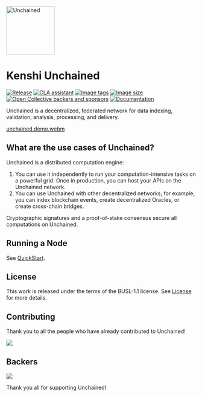 <img height="128px" src="https://kenshi.io/images/products/unchained.g100.svg" alt="Unchained">

# Kenshi Unchained

[![Release](https://shields.io/github/v/release/kenshitech/unchained)](https://github.com/TimeleapLabs/unchained/releases)
[![CLA assistant](https://cla-assistant.io/readme/badge/TimeleapLabs/unchained)](https://cla-assistant.io/TimeleapLabs/unchained)
[![Image tags](https://ghcrbadge-1-y2886489.deta.app/kenshitech/unchained/tags?color=%2344cc11&ignore=latest&n=1&label=image+tags&trim=)](https://github.com/TimeleapLabs/unchained/pkgs/container/unchained)
[![Image size](https://ghcrbadge-1-y2886489.deta.app/kenshitech/unchained/size?color=%2344cc11&tag=latest&label=image+size&trim=)](https://github.com/TimeleapLabs/unchained/pkgs/container/unchained)
[![Open Collective backers and sponsors](https://img.shields.io/opencollective/all/unchained)](https://opencollective.com/unchained)
[![Documentation](https://img.shields.io/badge/Documentation-brightgreen)](https://kenshi.io/docs/unchained)

Unchained is a decentralized, federated network for data indexing, validation, analysis, processing, and delivery.

[unchained.demo.webm](https://github.com/TimeleapLabs/unchained/assets/4604055/427740a2-799c-42e2-a863-f44cc6e74d46)

## What are the use cases of Unchained?

Unchained is a distributed computation engine:

1. You can use it independently to run your computation-intensive tasks on a powerful grid. Once in production, you can host your APIs on the Unchained network.
2. You can use Unchained with other decentralized networks; for example, you can index blockchain events, create decentralized Oracles, or create cross-chain bridges.

Cryptographic signatures and a proof-of-stake consensus secure all computations on Unchained.

## Running a Node

See [QuickStart](./quickstart.md).

## License

This work is released under the terms of the BUSL-1.1 license.
See [License](./LICENSE) for more details.

## Contributing

Thank you to all the people who have already contributed to Unchained!

<a href="https://github.com/TimeleapLabs/unchained/graphs/contributors">
  <img src="https://contributors-img.firebaseapp.com/image?repo=TimeleapLabs/unchained" />
</a>

## Backers

<a href="https://opencollective.com/unchained">
  <img src="https://opencollective.com/unchained/backers.svg?width=890" />
</a>

Thank you all for supporting Unchained!
